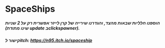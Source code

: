 # SpaceShips

##### הוספנו חלליות שבאות מהצד, והגדרנו שירייה של קרן לייזר אפשרית רק על 2 שניות (שינו מתודת update בclickspawner).
##### קישור לitch: https://n95.itch.io/spaceship
 
